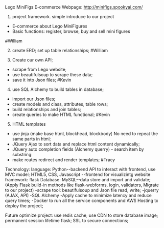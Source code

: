 Lego MiniFigs E-commerce Webpage: http://minifigs.spookyai.com/

1. project framework. simple introduce to our project
- E-commerce about Lego MiniFigures
- Basic functions: register, browse, buy and sell mini figures

#William

2. create ERD; set up table relationships;
#William

3. Create our own API; 
- scrape from Lego website;
- use beautifulsoup to scrape these data;
- save it into Json files;
#Kevin

4. use SQL Alchemy to build tables in database;
- import our Json files; 
- create models and class, attributes, table rows;
- build relationships and join tables;
- create queries to make HTML functional; 
#Kevin

5. HTML templates
- use jinja (make base html, blockhead, blockbody) No need to repeat the same parts in html;
- JQuery Ajax to sort data and replace html content dynamically;
- JQuery auto completion fields (Alchemy querry) - search item by substring
- make routes redirect and render templates;
#Tracy 

Technology:
language: Python--backend API to interact with frontend, use MVC model;
HTML5, CSS, Javascript --frontend for visualizintg website
framework: flask
Database: MySQL--data store and import and validate;
 (Apply Flask build-in methods like flask-webforms, login, validators, Migrate to our project)
-scrape tool: beautifulsoup and Json file read, write;
-jquerry (AJAX, API)
-SQL Alchemy
-Apply cache to minimize latency and reduce query times;
-Docker to run all the service components and AWS Hosting to deploy the project;


Future optimize project:
use redis cache;
use CDN to store database image;
permanent session lifetime flask;
SSL to secure connections;


